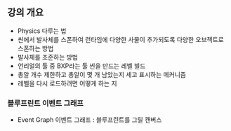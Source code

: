 ## 강의 개요  
* Physics 다루는 법  
* 씬에서 발사체를 스폰하여 런타임에 다양한 사물이 추가되도록 다양한 오브젝트로 스폰하는 방법  
* 발사체를 조준하는 방법  
* 언리얼의 툴 중 BXP라는 툴 씬을 만드는 레벨 빌드
* 총알 개수 제한하고 총알이 몇 개 남았는지 세고 표시하는 메커니즘
* 레벨을 다시 로드하려면 어떻게 하는 지  

### 블루프린트 이벤트 그래프  
* Event Graph 이벤트 그래프 : 블루프린트를 그릴 캔버스  
